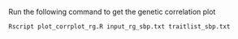 Run the following command to get the genetic correlation plot

```Rscript plot_corrplot_rg.R input_rg_sbp.txt traitlist_sbp.txt```
